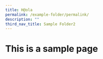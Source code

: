 ```yaml
---
title: H@ola
permalink: /example-folder/permalink/
description: ""
third_nav_title: Sample Folder2
---
```

# This is a sample page